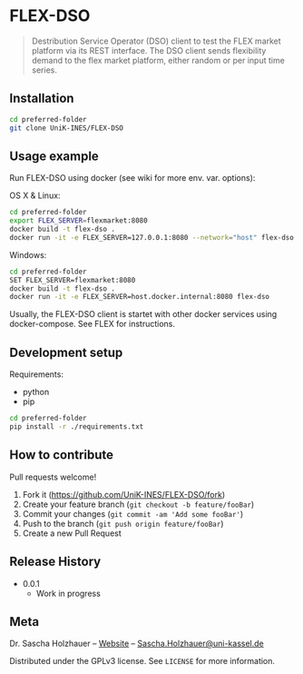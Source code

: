 # FLEX-DSO
> Destribution Service Operator (DSO) client to test the FLEX market platform via its REST interface.
The DSO client sends flexibility demand to the flex market platform, either random or per input time series.


## Installation

```sh
cd preferred-folder
git clone UniK-INES/FLEX-DSO
```

## Usage example

Run FLEX-DSO using docker (see wiki for more env. var. options):

OS X & Linux:

```sh
cd preferred-folder
export FLEX_SERVER=flexmarket:8080
docker build -t flex-dso .
docker run -it -e FLEX_SERVER=127.0.0.1:8080 --network="host" flex-dso
```

Windows:

```sh
cd preferred-folder
SET FLEX_SERVER=flexmarket:8080
docker build -t flex-dso .
docker run -it -e FLEX_SERVER=host.docker.internal:8080 flex-dso
```

Usually, the FLEX-DSO client is startet with other docker services using docker-compose. See FLEX for instructions.

## Development setup

Requirements:

* python
* pip

```sh
cd preferred-folder
pip install -r ./requirements.txt

```

## How to contribute

Pull requests welcome!

1. Fork it (<https://github.com/UniK-INES/FLEX-DSO/fork>)
2. Create your feature branch (`git checkout -b feature/fooBar`)
3. Commit your changes (`git commit -am 'Add some fooBar'`)
4. Push to the branch (`git push origin feature/fooBar`)
5. Create a new Pull Request

## Release History

* 0.0.1
    * Work in progress

## Meta

Dr. Sascha Holzhauer – [Website](https://uni-kassel.de/go/holzhauer) – Sascha.Holzhauer@uni-kassel.de

Distributed under the GPLv3 license. See ``LICENSE`` for more information.

<!-- Markdown link & img dfn's -->
[wiki]: https://github.com/UniK-INES/FLEX-DSO/wiki
